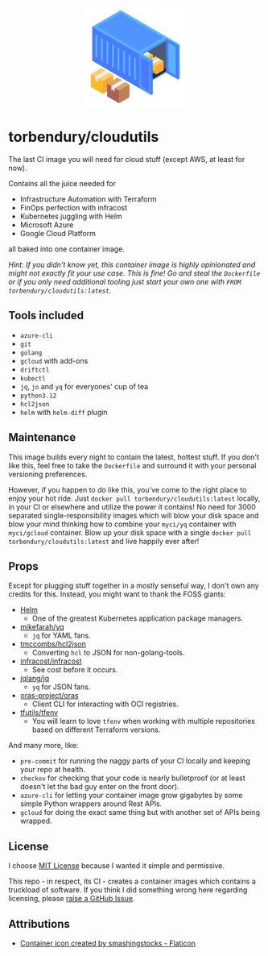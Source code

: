 <div align="center">
  <br>
  <img src="assets/container.png" alt="cloudutils" width="200"/>
  <br>
</div>


# torbendury/cloudutils

The last CI image you will need for cloud stuff (except AWS, at least for now).

Contains all the juice needed for

- Infrastructure Automation with Terraform
- FinOps perfection with infracost
- Kubernetes juggling with Helm
- Microsoft Azure
- Google Cloud Platform

all baked into one container image.

*Hint: If you didn't know yet, this container image is highly opinionated and might not exactly fit your use case. This is fine! Go and steal the `Dockerfile` or if you only need additional tooling just start your own one with `FROM torbendury/cloudutils:latest`.*

## Tools included

- `azure-cli`
- `git`
- `golang`
- `gcloud` with add-ons
- `driftctl`
- `kubectl`
- `jq`, `jo` and `yq` for everyones' cup of tea
- `python3.12`
- `hcl2json`
- `helm` with `helm-diff` plugin

## Maintenance

This image builds every night to contain the latest, hottest stuff. If you don't like this, feel free to take the `Dockerfile` and surround it with your personal versioning preferences.

However, if you happen to *do* like this, you've come to the right place to enjoy your hot ride. Just `docker pull torbendury/cloudutils:latest` locally, in your CI or elsewhere and utilize the power it contains! No need for 3000 separated single-responsibility images which will blow your disk space and blow your mind thinking how to combine your `myci/yq` container with `myci/gcloud` container. Blow up your disk space with a single `docker pull torbendury/cloudutils:latest` and live happily ever after!

## Props

Except for plugging stuff together in a mostly senseful way, I don't own any credits for this. Instead, you might want to thank the FOSS giants:

- [Helm](https://helm.sh)
  - One of the greatest Kubernetes application package managers.
- [mikefarah/yq](https://github.com/mikefarah/yq)
  - `jq` for YAML fans.
- [tmccombs/hcl2json](https://github.com/tmccombs/hcl2json)
  - Converting `hcl` to JSON for non-golang-tools.
- [infracost/infracost](https://github.com/infracost/infracost)
  - See cost before it occurs.
- [jqlang/jq](https://github.com/jqlang/jq)
  - `yq` for JSON fans.
- [oras-project/oras](https://github.com/oras-project/oras)
  - Client CLI for interacting with OCI registries.
- [tfutils/tfenv](https://github.com/tfutils/tfenv)
  - You will learn to love `tfenv` when working with multiple repositories based on different Terraform versions.

And many more, like:

- `pre-commit` for running the naggy parts of your CI locally and keeping your repo at health.
- `checkov` for checking that your code is nearly bulletproof (or at least doesn't let the bad guy enter on the front door).
- `azure-cli` for letting your container image grow gigabytes by some simple Python wrappers around Rest APIs.
- `gcloud` for doing the exact same thing but with another set of APIs being wrapped.

## License

I choose [MIT License](LICENSE) because I wanted it simple and permissive.

This repo - in respect, its CI - creates a container images which contains a truckload of software. If you think I did something wrong here regarding licensing, please [raise a GitHub Issue](https://github.com/torbendury/cloudutils/issues/new?template=Blank+issue).

## Attributions

- [Container icon created by smashingstocks - Flaticon](https://www.flaticon.com/free-icons/container)
